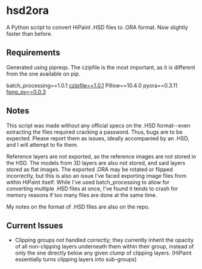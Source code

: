# hsd2ora
A Python script to convert HiPaint .HSD files to .ORA format. Now slightly faster than before.

## Requirements
Generated using pipreqs. The czipfile is the most important, as it is different from the one available on pip.

batch_processing==1.0.1
[czipfile==1.0.1](https://github.com/ziyuang/czipfile)
Pillow==10.4.0
pyora==0.3.11
[fpng_py==0.0.3](https://github.com/K0lb3/fpng_py)

## Notes
This script was made without any official specs on the .HSD format--even extracting the files required cracking a password. Thus, bugs are to be expected. Please report them as issues, ideally accompanied by an .HSD, and I will attempt to fix them.

Reference layers are not exported, as the reference images are not stored in the HSD. The models from 3D layers are also not stored, and said layers stored as flat images. The exported .ORA may be rotated or flipped incorrectly, but this is also an issue I've faced exporting image files from within HiPaint itself. While I've used batch_processing to allow for converting multiple .HSD files at once, I've found it tends to crash for memory reasons if too many files are done at the same time.

My notes on the format of .HSD files are also on the repo.

## Current Issues
- Clipping groups not handled correctly; they currently inherit the opacity of all non-clipping layers underneath them within their group, instead of only the one directly below any given clump of clipping layers. (HiPaint essentially turns clipping layers into sub-groups)
